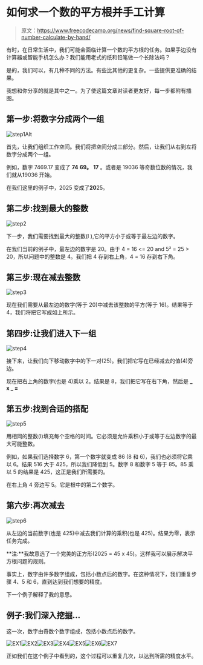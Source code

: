# 如何求一个数的平方根并手工计算

> 原文：<https://www.freecodecamp.org/news/find-square-root-of-number-calculate-by-hand/>

有时，在日常生活中，我们可能会面临计算一个数的平方根的任务。如果手边没有计算器或智能手机怎么办？我们能用老式的纸和铅笔做一个长除法吗？

是的，我们可以，有几种不同的方法。有些比其他的更复杂。一些提供更准确的结果。

我想和你分享的就是其中之一。为了使这篇文章对读者更友好，每一步都附有插图。

## 第一步:将数字分成两个一组

![step1Alt](img/3c3d49e5926ea12e0521717a839d4773.png)

首先，让我们组织工作空间。我们将把空间分成三部分。然后，让我们从右到左将数字分成两个一组。

例如，数字 7469.17 变成了 **74** **69。** **17** 。或者是 19036 等奇数位数的情况，我们就从**1**9036 开始。

在我们这里的例子中，2025 变成了**20**25。

## 第二步:找到最大的整数

![step2](img/0bc9ef1221a7b830f057e0aba2dd2c1b.png)

下一步，我们需要找到最大的整数(I ),它的平方小于或等于最左边的数字。

在我们当前的例子中，最左边的数字是 20。由于 4 = 16 <= 20 and 5² = 25 > 20，所以问题中的整数是 4。我们把 4 存到右上角，4 = 16 存到右下角。

## 第三步:现在减去整数

![step3](img/0bb3fdfea9fed67f2e2c682c70568447.png)

现在我们需要从最左边的数字(等于 20)中减去该整数的平方(等于 16)。结果等于 4，我们将把它写成如上所示。

## 第四步:让我们进入下一组

![step4](img/b675212bf1e799f740496699d129aef2.png)

接下来，让我们向下移动数字中的下一对(25)。我们把它写在已经减去的值(4)旁边。

现在把右上角的数字(也是 4)乘以 2。结果是 8，我们把它写在右下角，然后是 **_ x _ =**

## 第五步:找到合适的搭配

![step5](img/ecc2cd48f2fd49acbb19a0b648501c4a.png)

用相同的整数(I)填充每个空格的时间。它必须是允许乘积小于或等于左边数字的最大可能整数。

例如，如果我们选择数字 6，第一个数字就变成 86 (8 和 6)，我们也必须将它乘以 6。结果 516 大于 425，所以我们降低到 5。数字 8 和数字 5 等于 85。85 乘以 5 的结果是 425，这正是我们所需要的。

在右上角 4 旁边写 5。它是根中的第二个数字。

## 第六步:再次减去

![step6](img/4df8590d2e328b0ab85d74e53ff500b3.png)

从左边的当前数字(也是 425)中减去我们计算的乘积(也是 425)。结果为零，表示任务完成。

**注:**我故意选了一个完美的正方形(2025 = 45 x 45)。这样我可以展示解决平方根问题的规则。

事实上，数字由许多数字组成，包括小数点后的数字。在这种情况下，我们重复步骤 4、5 和 6，直到达到我们想要的精度。

下一个例子解释了我的意思。

## 例子:我们深入挖掘...

这一次，数字由奇数个数字组成，包括小数点后的数字。

![EX1](img/60b9ce9a9099b1129d400956b948bf10.png)![EX2](img/e6e61f15d4c058cf8b35aa1b03304f28.png)![EX3](img/4b16a2fc729c2d104b467033c9928ea5.png)![EX4](img/cfdd30fafad677a80c15988329f52d44.png)![EX5](img/fc9509830c9f16e228356632f7dafb1a.png)![EX6](img/6d79563d11c14b02cedbda760a7a2e7b.png)![EX7](img/240da48c64003a8532ab2de9c79b832a.png)

正如我们在这个例子中看到的，这个过程可以重复几次，以达到所需的精度水平。